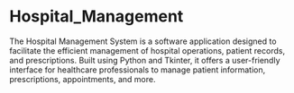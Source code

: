 # Hospital_Management
The Hospital Management System is a software application designed to facilitate the efficient management of hospital operations, patient records, and prescriptions. Built using Python and Tkinter, it offers a user-friendly interface for healthcare professionals to manage patient information, prescriptions, appointments, and more.
